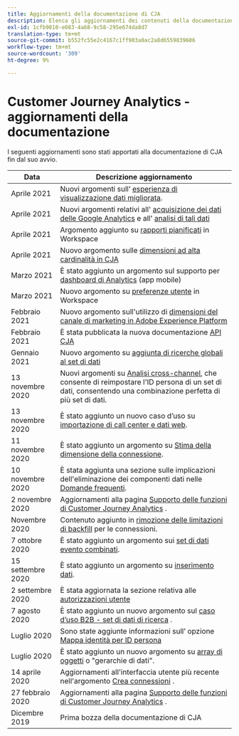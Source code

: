 ```yaml
---
title: Aggiornamenti della documentazione di CJA
description: Elenca gli aggiornamenti dei contenuti della documentazione del Customer Journey Analytics impostati a partire da dicembre 2019.
exl-id: 1cfb9810-e083-4a68-9c58-295e674da8d7
translation-type: tm+mt
source-git-commit: b552fc55e2c4167c1ff903a0ac2a8d6559839606
workflow-type: tm+mt
source-wordcount: '309'
ht-degree: 9%

---
```


# Customer Journey Analytics - aggiornamenti della documentazione

I seguenti aggiornamenti sono stati apportati alla documentazione di CJA fin dal suo avvio.

| Data | Descrizione aggiornamento |
| --- | --- |
| Aprile 2021 | Nuovi argomenti sull’ [esperienza di visualizzazione dati migliorata](/help/data-views/data-views.md). |
| Aprile 2021 | Nuovi argomenti relativi all&#39; [acquisizione dei dati delle Google Analytics](/help/use-cases/ga-to-cja.md) e all&#39; [analisi di tali dati](/help/use-cases/ga-to-cja-reporting.md) |
| Aprile 2021 | Argomento aggiunto su [rapporti pianificati](/help/analysis-workspace/curate-share/t-schedule-report.md) in Workspace |
| Aprile 2021 | Nuovo argomento sulle [dimensioni ad alta cardinalità in CJA](/help/components/dimensions/high-cardinality.md) |
| Marzo 2021 | È stato aggiunto un argomento sul supporto per [dashboard di Analytics](/help/mobile-app/home.md) (app mobile) |
| Marzo 2021 | Nuovo argomento su [preferenze utente](/help/analysis-workspace/user-preferences.md) in Workspace |
| Febbraio 2021 | Nuovo argomento sull&#39;utilizzo di [dimensioni del canale di marketing in Adobe Experience Platform](/help/use-cases/marketing-channels.md) |
| Febbraio 2021 | È stata pubblicata la nuova documentazione [API CJA](https://www.adobe.io/cja-apis/docs/) |
| Gennaio 2021 | Nuovo argomento su [aggiunta di ricerche globali al set di dati](/help/use-cases/global-lookups.md) |
| 13 novembre 2020 | Nuovi argomenti su [Analisi cross-channel](/help/connections/cca/overview.md), che consente di reimpostare l&#39;ID persona di un set di dati, consentendo una combinazione perfetta di più set di dati. |
| 13 novembre 2020 | È stato aggiunto un nuovo caso d’uso su [importazione di call center e dati web](/help/use-cases/call-center.md). |
| 11 novembre 2020 | È stato aggiunto un argomento su [Stima della dimensione della connessione](/help/connections/estimate-connection-size.md). |
| 10 novembre 2020 | È stata aggiunta una sezione sulle implicazioni dell&#39;eliminazione dei componenti dati nelle [Domande frequenti](/help/getting-started/cja-faq.md). |
| 2 novembre 2020 | Aggiornamenti alla pagina [Supporto delle funzioni di Customer Journey Analytics](/help/getting-started/cja-aa.md) . |
| Novembre 2020 | Contenuto aggiunto in [rimozione delle limitazioni di backfill](https://experienceleague.adobe.com/docs/analytics-platform/using/cja-connections/create-connection.html?lang=en#backfill-historical-data) per le connessioni. |
| 7 ottobre 2020 | È stato aggiunto un argomento sui [set di dati evento combinati](/help/connections/combined-dataset.md). |
| 15 settembre 2020 | È stato aggiunto un argomento su [inserimento dati](/help/use-cases/data-ingestion.md). |
| 2 settembre 2020 | È stata aggiornata la sezione relativa alle [autorizzazioni utente](https://experienceleague.adobe.com/docs/analytics-platform/using/cja-overview/cja-overview.html?lang=en) |
| 7 agosto 2020 | È stato aggiunto un nuovo argomento sul [caso d’uso B2B - set di dati di ricerca](/help/use-cases/b2b.md) . |
| Luglio 2020 | Sono state aggiunte informazioni sull’ opzione [Mappa identità per ID persona](https://experienceleague.adobe.com/docs/analytics-platform/using/cja-connections/create-connection.html?lang=en) |
| Luglio 2020 | È stato aggiunto un nuovo argomento su [array di oggetti](/help/use-cases/object-arrays.md) o &quot;gerarchie di dati&quot;. |
| 14 aprile 2020 | Aggiornamenti all&#39;interfaccia utente più recente nell&#39;argomento [Crea connessioni](/help/connections/create-connection.md) . |
| 27 febbraio 2020 | Aggiornamenti alla pagina [Supporto delle funzioni di Customer Journey Analytics](/help/getting-started/cja-aa.md) . |
| Dicembre 2019 | Prima bozza della documentazione di CJA |
